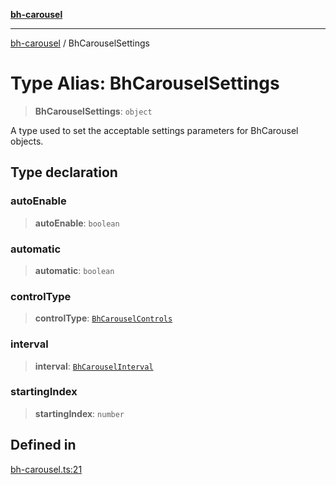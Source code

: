 [**bh-carousel**](../README.md)

---

[bh-carousel](../README.md) / BhCarouselSettings

# Type Alias: BhCarouselSettings

> **BhCarouselSettings**: `object`

A type used to set the acceptable settings parameters for BhCarousel objects.

## Type declaration

### autoEnable

> **autoEnable**: `boolean`

### automatic

> **automatic**: `boolean`

### controlType

> **controlType**: [`BhCarouselControls`](BhCarouselControls.md)

### interval

> **interval**: [`BhCarouselInterval`](BhCarouselInterval.md)

### startingIndex

> **startingIndex**: `number`

## Defined in

[bh-carousel.ts:21](https://github.com/ctorgalson/bh-carousel/blob/41e5b0233672e63e4b9d79c87050fe4bc6068cdf/src/bh-carousel.ts#L21)
